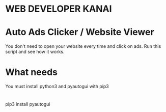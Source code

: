 # WEB DEVELOPER KANAI

# Auto Ads Clicker / Website Viewer 
You don't need to open your website every time and click on ads. Run this script and see how it works.

# What needs 
You must install python3 and pyautogui with pip3
#
pip3 install pyautogui
